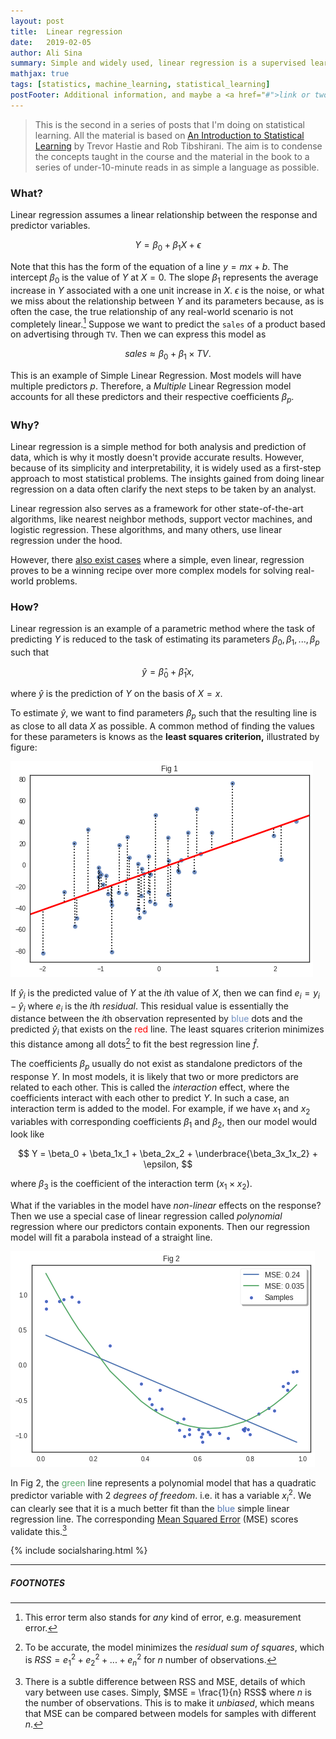 ```yaml
---
layout: post
title:  Linear regression
date:   2019-02-05
author: Ali Sina
summary: Simple and widely used, linear regression is a supervised learning algorithm that serves as a "gateway" method in most analyses. To understand the rest of statistical or machine learning, a good grasp of linear regression is absolutely necessary.
mathjax: true
tags: [statistics, machine_learning, statistical_learning]
postFooter: Additional information, and maybe a <a href="#">link or two</a>.
---
```


> This is the second in a series of posts that I'm doing on statistical learning. All the material is based on [An Introduction to Statistical Learning](http://www-bcf.usc.edu/~gareth/ISL/) by Trevor Hastie and Rob Tibshirani. The aim is to condense the concepts taught in the course and the material in the book to a series of under-10-minute reads in as simple a language as possible.

### What?

Linear regression assumes a linear relationship between the response and predictor variables.

$$ Y = \beta_0 + \beta_1 X + \epsilon $$

Note that this has the form of the equation of a line $y = mx + b$. The intercept $\beta_0$ is the value of $Y$ at $X=0$. The slope $\beta_1$ represents the average increase in $Y$ associated with a one unit increase in $X$. $\epsilon$ is the noise, or what we miss about the relationship between $Y$ and its parameters because, as is often the case, the true relationship of any real-world scenario is not completely linear.[^1] Suppose we want to predict the `sales` of a product based on advertising through `TV`. Then we can express this model as

$$ sales \approx \beta_0 + \beta_1 \times TV. $$

This is an example of Simple Linear Regression. Most models will have multiple predictors $p$. Therefore, a *Multiple* Linear Regression model  accounts for all these predictors and their respective coefficients $\beta_p$.

### Why?

Linear regression is a simple method for both analysis and prediction of data, which is why it mostly doesn't provide accurate results. However, because of its simplicity and interpretability, it is widely used as a first-step approach to most statistical problems. The insights gained from doing linear regression on a data often clarify the next steps to be taken by an analyst.

Linear regression also serves as a framework for other state-of-the-art algorithms, like nearest neighbor methods, support vector machines, and logistic regression. These algorithms, and many others, use linear regression under the hood.

However, there [also exist cases](https://www.youtube.com/watch?v=68ABAU_V8qI) where a simple, even linear, regression proves to be a winning recipe over more complex models for solving real-world problems.

### How?

Linear regression is an example of a parametric method where the task of predicting $Y$ is reduced to the task of estimating its parameters $\beta_0, \beta_1,...,\beta_p$ such that

$$ \hat{y} = \hat{\beta}_0 + \hat{\beta}_1x, $$

where $\hat{y}$ is the prediction of $Y$ on the basis of $X = x$.

To estimate $\hat{y}$, we want to find parameters $\beta_p$ such that the resulting line is as close to all data $X$ as possible. A common method of finding the values for these parameters is knows as the **least squares criterion,** illustrated by figure:

![fig1](/images/stat-learning-series/fig1.png)

If $\hat{y}_i$ is the predicted value of $Y$ at the $i$th value of $X$, then we can find $e_i = y_i - \hat{y}_i$ where $e_i$ is the $i$th *residual*. This residual value is essentially the distance between the $i$th observation represented by <span style="color:#708ebf">blue</span> dots and the predicted $\hat{y}_i$ that exists on the <span style="color:#ff0000">red</span> line. The least squares criterion minimizes this distance among all dots[^2] to fit the best regression line $\hat{f}$.

The coefficients $\beta_p$ usually do not exist as standalone predictors of the response $Y.$ In most models, it is likely that two or more predictors are related to each other. This is called the *interaction* effect, where the coefficients interact with each other to predict $Y.$ In such a case, an interaction term is added to the model. For example, if we have $x_1$ and $x_2$ variables with corresponding coefficients $\beta_1$ and $\beta_2$, then our model would look like

$$ Y = \beta_0 + \beta_1x_1 + \beta_2x_2 + \underbrace{\beta_3x_1x_2} + \epsilon, $$

where $\beta_3$ is the coefficient of the interaction term $(x_1 \times x_2).$

What if the variables in the model have *non-linear* effects on the response? Then we use a special case of linear regression called *polynomial* regression where our predictors contain exponents. Then our regression model will fit a parabola instead of a straight line.

![fig2](/images/stat-learning-series/fig2.png)

In Fig 2, the <span style="color:#58aa6b">green</span> line represents a polynomial model that has a quadratic predictor variable with 2 *degrees of freedom*. i.e. it has a variable $x_i^2$. We can clearly see that it is a much better fit than the <span style="color:#4c72b0">blue</span> simple linear regression line. The corresponding [Mean Squared Error](https://en.wikipedia.org/wiki/Mean_squared_error#Regression) (MSE) scores validate this.[^3]

{% include socialsharing.html %}

* * *
##### FOOTNOTES


[^1]: This error term also stands for *any* kind of error, e.g. measurement error.
[^2]: To be accurate, the model minimizes the *residual sum of squares*, which is $RSS = {e_1}^2 + {e_2}^2 + ... + {e_n}^2$ for $n$ number of observations.
[^3]: There is a subtle difference between RSS and MSE, details of which vary between use cases. Simply, $MSE = \frac{1}{n} RSS$ where $n$ is the number of observations. This is to make it *unbiased*, which means that MSE can be compared between models for samples with different $n$.
